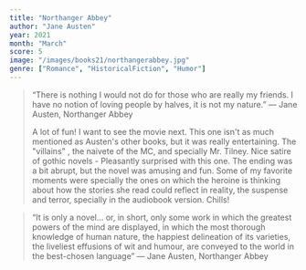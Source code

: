 ```yaml
---
title: "Northanger Abbey"
author: "Jane Austen"
year: 2021
month: "March"
score: 5
image: "/images/books21/northangerabbey.jpg"
genre: ["Romance", "HistoricalFiction", "Humor"]
---
```


> “There is nothing I would not do for those who are really my friends. I have no notion of loving people by halves, it is not my nature.” ― Jane Austen, Northanger Abbey
>
> A lot of fun! I want to see the movie next. This one isn't as much mentioned as Austen's other books, but it was really entertaining. The "villains" , the naivete of the MC, and specially Mr. Tilney. Nice satire of gothic novels - Pleasantly surprised with this one. The ending was a bit abrupt, but the novel was amusing and fun. Some of my favorite moments were specially the ones on which the heroine is thinking about how the stories she read could reflect in reality, the suspense and terror, specially in the audiobook version. Chills!

> “It is only a novel... or, in short, only some work in which the greatest powers of the mind are displayed, in which the most thorough knowledge of human nature, the happiest delineation of its varieties, the liveliest effusions of wit and humour, are conveyed to the world in the best-chosen language” ― Jane Austen, Northanger Abbey
